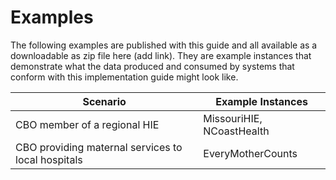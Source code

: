 # Examples
The following examples are published with this guide and all available as a downloadable as zip file here (add link). They are example instances that demonstrate what the data produced and consumed by systems that conform with this implementation guide might look like.

| Scenario                                           	| Example Instances         	|
|----------------------------------------------------	|---------------------------	|
| CBO member of a regional HIE                       	| MissouriHIE, NCoastHealth 	|
| CBO providing maternal services to local hospitals 	| EveryMotherCounts         	|